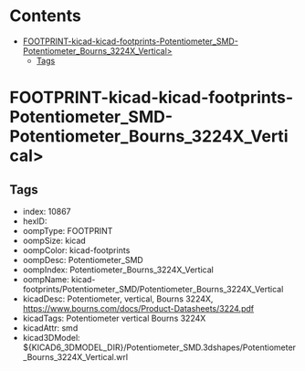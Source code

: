 



Contents
========

* [FOOTPRINT-kicad-kicad-footprints-Potentiometer_SMD-Potentiometer_Bourns_3224X_Vertical>](#footprint-kicad-kicad-footprints-potentiometer_smd-potentiometer_bourns_3224x_vertical)
	* [Tags](#tags)

# FOOTPRINT-kicad-kicad-footprints-Potentiometer_SMD-Potentiometer_Bourns_3224X_Vertical>

## Tags

- index: 10867
- hexID: 
- oompType: FOOTPRINT
- oompSize: kicad
- oompColor: kicad-footprints
- oompDesc: Potentiometer_SMD
- oompIndex: Potentiometer_Bourns_3224X_Vertical
- oompName: kicad-footprints/Potentiometer_SMD/Potentiometer_Bourns_3224X_Vertical
- kicadDesc: Potentiometer, vertical, Bourns 3224X, https://www.bourns.com/docs/Product-Datasheets/3224.pdf
- kicadTags: Potentiometer vertical Bourns 3224X
- kicadAttr: smd
- kicad3DModel: ${KICAD6_3DMODEL_DIR}/Potentiometer_SMD.3dshapes/Potentiometer_Bourns_3224X_Vertical.wrl
